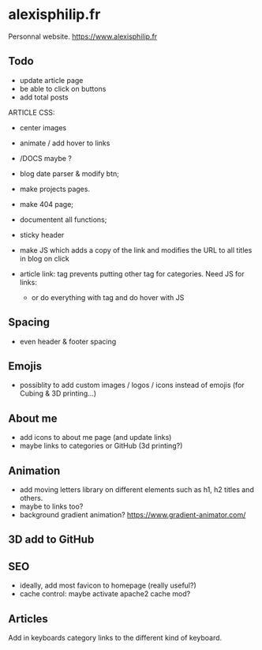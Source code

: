 # alexisphilip.fr

Personnal website. https://www.alexisphilip.fr

## Todo

- update article page
- be able to click on buttons
- add total posts

ARTICLE CSS:
- center images
- animate / add hover to links

- /DOCS maybe ?
- blog date parser & modify btn;
- make projects pages.
- make 404 page;

- documentent all functions;
- sticky header
- make JS which adds a copy of the link and modifies the URL to all titles in blog on click
- article link: <a> tag prevents putting other <a> tag for categories. Need JS for links:
  - or do everything with <a> tag and do hover with JS
  
## Spacing
- even header & footer spacing

  
## Emojis
- possiblity to add custom images / logos / icons instead of emojis (for Cubing & 3D printing...)

## About me
- add icons to about me page (and update links)
- maybe links to categories or GitHub (3d printing?)

## Animation
- add moving letters library on different elements such as h1, h2 titles and others. 
- maybe to links too?
- background gradient animation?
  https://www.gradient-animator.com/

## 3D add to GitHub

## SEO
- ideally, add most favicon to homepage (really useful?)
- cache control: maybe activate apache2 cache mod?

## Articles

Add in keyboards category links to the different kind of keyboard. 